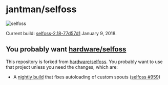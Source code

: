 # jantman/selfoss

![selfoss](https://i.imgur.com/8hJyBgk.png "selfoss")

Current build: [selfoss-2.18-77d57d1](https://bintray.com/fossar/selfoss/selfoss-git/2.18-77d57d1) January 9, 2018.

## You probably want [hardware/selfoss](https://github.com/hardware/selfoss)

This repository is forked from [hardware/selfoss](https://github.com/hardware/selfoss).
You probably want to use that project unless you need the changes, which are:

* A [nightly build](https://bintray.com/fossar/selfoss/selfoss-git) that fixes autoloading of custom spouts ([selfoss #959](https://github.com/SSilence/selfoss/pull/959))
